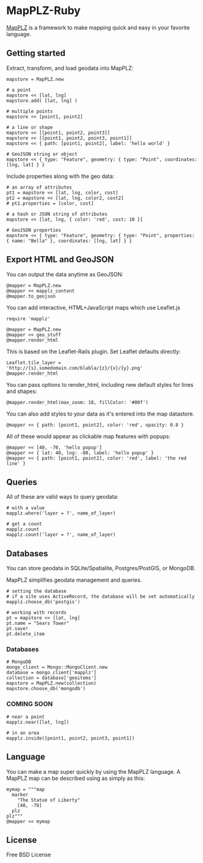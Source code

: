 # MapPLZ-Ruby

[MapPLZ](http://mapplz.com) is a framework to make mapping quick and easy in
your favorite language.

## Getting started

Extract, transform, and load geodata into MapPLZ:

```
mapstore = MapPLZ.new

# a point
mapstore << [lat, lng]
mapstore.add( [lat, lng] )

# multiple points
mapstore << [point1, point2]

# a line or shape
mapstore << [[point1, point2, point3]]
mapstore << [[point1, point2, point3, point1]]
mapstore << { path: [point1, point2], label: 'hello world' }

# GeoJSON string or object
mapstore << { type: "Feature", geometry: { type: "Point", coordinates: [lng, lat] } }
```

Include properties along with the geo data:

```
# an array of attributes
pt1 = mapstore << [lat, lng, color, cost]
pt2 = mapstore << [lat, lng, color2, cost2]
# pt1.properties = [color, cost]

# a hash or JSON string of attributes
mapstore << [lat, lng, { color: 'red', cost: 10 }]

# GeoJSON properties
mapstore << { type: "Feature", geometry: { type: "Point", properties: { name: "Bella" }, coordinates: [lng, lat] } }
```

## Export HTML and GeoJSON

You can output the data anytime as GeoJSON:

```
@mapper = MapPLZ.new
@mapper << mapplz_content
@mapper.to_geojson
```

You can add interactive, HTML+JavaScript maps which use Leaflet.js

```
require 'mapplz'

@mapper = MapPLZ.new
@mapper << geo_stuff
@mapper.render_html
```

This is based on the Leaflet-Rails plugin. Set Leaflet defaults directly:

```
Leaflet.tile_layer = 'http://{s}.somedomain.com/blabla/{z}/{x}/{y}.png'
@mapper.render_html
```

You can pass options to render_html, including new default styles for lines and shapes:

```
@mapper.render_html(max_zoom: 18, fillColor: '#00f')
```

You can also add styles to your data as it's entered into the map datastore.

```
@mapper << { path: [point1, point2], color: 'red', opacity: 0.8 }
```

All of these would appear as clickable map features with popups:

```
@mapper << [40, -70, 'hello popup']
@mapper << { lat: 40, lng: -80, label: 'hello popup' }
@mapper << { path: [point1, point2], color: 'red', label: 'the red line' }
```

## Queries

All of these are valid ways to query geodata:

```
# with a value
mapplz.where('layer = ?', name_of_layer)

# get a count
mapplz.count
mapplz.count('layer = ?', name_of_layer)
```

## Databases

You can store geodata in SQLite/Spatialite, Postgres/PostGIS, or MongoDB.

MapPLZ simplifies geodata management and queries.

```
# setting the database
# if a site uses ActiveRecord, the database will be set automatically
mapplz.choose_db('postgis')
```

```
# working with records
pt = mapstore << [lat, lng]
pt.name = "Sears Tower"
pt.save!
pt.delete_item
```

### Databases

```
# MongoDB
mongo_client = Mongo::MongoClient.new
database = mongo_client['mapplz']
collection = database['geoitems']
mapstore = MapPLZ.new(collection)
mapstore.choose_db('mongodb')
```

### COMING SOON

```
# near a point
mapplz.near([lat, lng])

# in an area
mapplz.inside([point1, point2, point3, point1])
```

## Language
You can make a map super quickly by using the MapPLZ language. A MapPLZ map
can be described using as simply as this:

```
mymap = """map
  marker
    "The Statue of Liberty"
    [40, -70]
  plz
plz"""
@mapper << mymap
```

## License

Free BSD License
